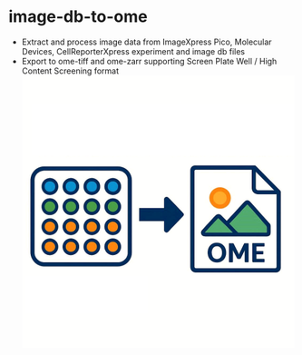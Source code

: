 # image-db-to-ome
- Extract and process image data from ImageXpress Pico, Molecular Devices, CellReporterXpress experiment and image db files
- Export to ome-tiff and ome-zarr supporting Screen Plate Well / High Content Screening format
![logo](images/logo.png)
